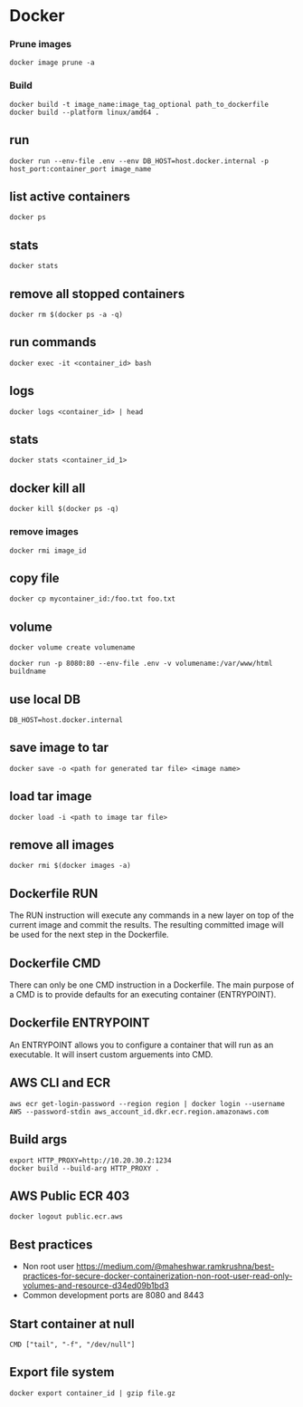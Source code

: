 # Docker

### Prune images
```
docker image prune -a
```

### Build
```
docker build -t image_name:image_tag_optional path_to_dockerfile
docker build --platform linux/amd64 .

```

## run
`docker run --env-file .env --env DB_HOST=host.docker.internal -p host_port:container_port image_name`

## list active containers
`docker ps`

## stats
`docker stats`

## remove all stopped containers
`docker rm $(docker ps -a -q)`

## run commands
`docker exec -it <container_id> bash`

## logs
`docker logs <container_id> | head`

## stats
`docker stats <container_id_1>`

## docker kill all
`docker kill $(docker ps -q)`

### remove images
`docker rmi image_id`

## copy file
`docker cp mycontainer_id:/foo.txt foo.txt`

## volume

`docker volume create volumename`

`docker run -p 8080:80 --env-file .env -v volumename:/var/www/html buildname`

## use local DB
`DB_HOST=host.docker.internal`

## save image to tar
`docker save -o <path for generated tar file> <image name>`

## load tar image
`docker load -i <path to image tar file>`

## remove all images
`docker rmi $(docker images -a)`

## Dockerfile RUN
The RUN instruction will execute any commands in a new layer on top of the current image and commit the results. The resulting committed image will be used for the next step in the Dockerfile.

## Dockerfile CMD
There can only be one CMD instruction in a Dockerfile.
The main purpose of a CMD is to provide defaults for an executing container (ENTRYPOINT).

## Dockerfile ENTRYPOINT
An ENTRYPOINT allows you to configure a container that will run as an executable. It will insert custom arguements into CMD.

## AWS CLI and ECR
`aws ecr get-login-password --region region | docker login --username AWS --password-stdin aws_account_id.dkr.ecr.region.amazonaws.com`

## Build args
```
export HTTP_PROXY=http://10.20.30.2:1234
docker build --build-arg HTTP_PROXY .
```

## AWS Public ECR 403
```
docker logout public.ecr.aws
```

## Best practices
- Non root user https://medium.com/@maheshwar.ramkrushna/best-practices-for-secure-docker-containerization-non-root-user-read-only-volumes-and-resource-d34ed09b1bd3
- Common development ports are 8080 and 8443

## Start container at null
```
CMD ["tail", "-f", "/dev/null"]
```

## Export file system
```
docker export container_id | gzip file.gz
```

